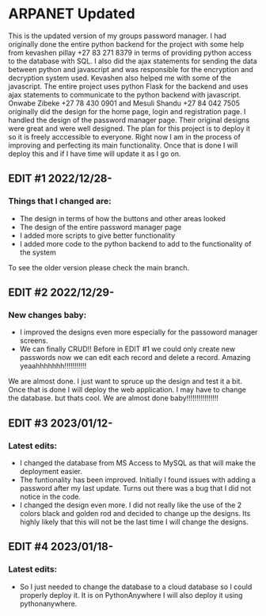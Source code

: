 # ARPANET Updated
This is the updated version of my groups password manager. I had originally done the entire python backend for the project
with some help from kevashen pillay +27 83 271 8379 in terms of providing python access to the database with SQL. I also did the ajax statements for sending
the data between python and javascript and was responsible for the encryption and decryption system used. Kevashen also helped me with some of the javascript.
The entire project uses python Flask for the backend and uses ajax statements to communicate to the python backend with javascript. Onwabe Zibeke +27 78 430 0901 
and Mesuli Shandu +27 84 042 7505 originally did the design for the home page, login and registration page. I handled the design of the password manager page. Their original designs were great and were well designed. The plan for this project is to deploy it so it is freely acccessible to everyone. Right now I am in the process of 
improving and perfecting its main functionality. Once that is done I will deploy this and if I have time will update it as I go on.

## EDIT #1 2022/12/28-
### Things that I changed are: 
* The design in terms of how the buttons and other areas looked
* The design of the entire password manager page
* I added more scripts to give better functionality 
* I added more code to the python backend to add to the functionality of the system

To see the older version please check the main branch.

## EDIT #2 2022/12/29-
### New changes baby:
* I improved the designs even more especially for the passoword manager screens.
* We can finally CRUD!! Before in EDIT #1 we could only create new passwords now we can edit each record and delete a record. Amazing yeaahhhhhhh!!!!!!!!!!!

We are almost done. I just want to spruce up the design and test it a bit. Once that is done I will deploy the web application. I may have to change the database. but thats cool. We are almost done baby!!!!!!!!!!!!!!!! 

## EDIT #3 2023/01/12-
### Latest edits:
* I changed the database from MS Access to MySQL as that will make the deployment easier. 
* The funtionality has been improved. Initially I found issues with adding a password after my last update. Turns out there was a bug that I did not notice in the code.
* I changed the design even more. I did not really like the use of the 2 colors black and golden rod and decided to change up the designs. Its highly likely that this will not be the last time I will change the designs.

## EDIT #4 2023/01/18-
### Latest edits:
* So I just needed to change the database to a cloud database so I could properly deploy it. It is on PythonAnywhere I will also deploy it using pythonanywhere.
